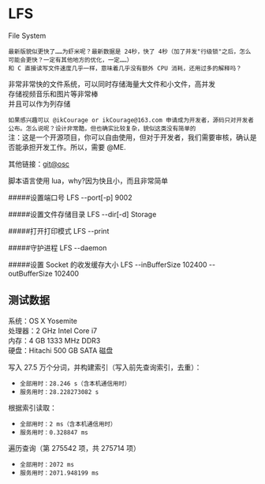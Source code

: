 # LFS
File System

`最新版貌似更快了……为虾米呢？最新数据是 24秒，快了 4秒（加了并发"行级锁"之后，怎么可能会更快？一定有其他地方的优化，一定……）`<br>
`和 C 直接读写文件速度几乎一样，意味着几乎没有额外 CPU 消耗，还用过多的解释吗？`

非常非常快的文件系统，可以同时存储海量大文件和小文件，高并发<br>
存储视频音乐和图片等非常棒<br>
并且可以作为列存储<br>

`如果感兴趣可以 @ikCourage or ikCourage@163.com 申请成为开发者，源码只对开发者公布。怎么说呢？设计非常酷，但也确实比较复杂，貌似这类没有简单的`<br>
注：这是一个开源项目，你可以自由使用，但对于开发者，我们需要审核，确认是否能承担开发工作。所以，需要 @ME.

其他链接：[git@osc](https://git.oschina.net/ikCourage/LFS_FREE)<br>

脚本语言使用 lua，why?因为快且小，而且非常简单<br>

#####设置端口号
LFS --port[-p] 9002<br>

#####设置文件存储目录
LFS --dir[-d] Storage<br>

#####打开打印模式
LFS --print<br>

#####守护进程
LFS --daemon<br>

#####设置 Socket 的收发缓存大小
LFS --inBufferSize 102400 --outBufferSize 102400<br>


测试数据
-

系统：OS X Yosemite<br>
处理器：2 GHz Intel Core i7<br>
内存：4 GB 1333 MHz DDR3<br>
硬盘：Hitachi 500 GB SATA 磁盘<br>

写入 27.5 万个分词，并构建索引（写入前先查询索引，去重）：<br>
* `全部用时：28.246 s（含本机通信用时）`
* `服务用时：28.228273082 s`

根据索引读取：<br>
* `全部用时：2 ms（含本机通信用时）`
* `服务用时：0.328847 ms`

遍历查询（第 275542 项，共 275714 项）<br>
* `全部用时：2072 ms`
* `服务用时：2071.948199 ms`


